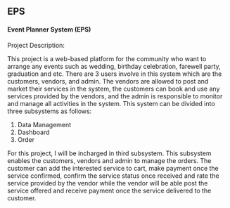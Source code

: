 ## EPS

#### Event Planner System (EPS)

Project Description:

This project is a web-based platform for the community who want to arrange any events such as wedding, birthday celebration, farewell party, graduation and etc. There are 3 users involve in this system which are the customers, vendors, and admin. The vendors are allowed to post and market their services in the system, the customers can book and use any services provided by the vendors, and the admin is responsible to monitor and manage all activities in the system. This system can be divided into three subsystems as follows:

1) Data Management
2) Dashboard
3) Order

For this project, I will be incharged in third subsystem. This subsystem enables the customers, vendors and admin to manage the orders. The customer can add the  interested service to cart, make payment once the service confirmed, confirm the service status once received and rate the service provided by the vendor while the vendor will be able post the service offered and receive payment once the service delivered to the customer.
